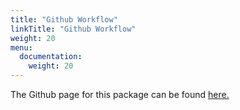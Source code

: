 ```yaml
---
title: "Github Workflow"
linkTitle: "Github Workflow"
weight: 20
menu:
  documentation:
    weight: 20
---
```


The Github page for this package can be found 
[here.](https://github.com/british-oceanographic-data-centre/COAsT)